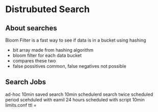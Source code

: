 # Distrubuted Search
## About searches
Bloom Filter is a fast way to see if data is in a bucket using hashing
- bit array made from hashing algorithm
- bloom filter for each data bucket
- compares these two
- false possitives common, false negatives not possible

## Search Jobs
ad-hoc 10min
saved search    10min
schedulerd search   twice scheduled period
scehduled with eamil    24 hours
scheduled with script   10min
    limits.conf 
    ttl = 
